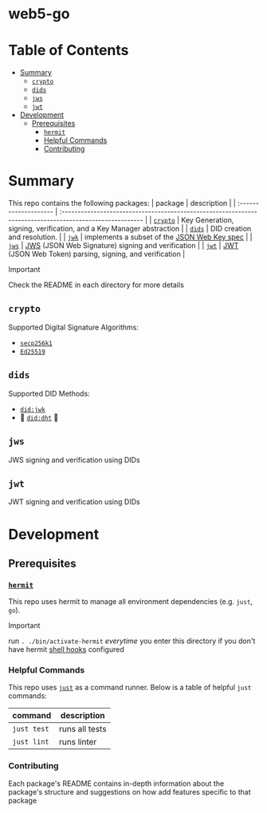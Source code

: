 # web5-go <!-- omit in toc -->

# Table of Contents <!-- omit in toc -->
- [Summary](#summary)
  - [`crypto`](#crypto)
  - [`dids`](#dids)
  - [`jws`](#jws)
  - [`jwt`](#jwt)
- [Development](#development)
  - [Prerequisites](#prerequisites)
    - [`hermit`](#hermit)
    - [Helpful Commands](#helpful-commands)
    - [Contributing](#contributing)


# Summary
This repo contains the following packages:
| package               | description                                                                                              |
| :-------------------- | :------------------------------------------------------------------------------------------------------- |
| [`crypto`](./crypto/) | Key Generation, signing, verification, and a Key Manager abstraction                                     |
| [`dids`](./dids/)     | DID creation and resolution.                                                                             |
| [`jwk`](./jwk/)       | implements a subset of the [JSON Web Key spec](https://tools.ietf.org/html/rfc7517)                      |
| [`jws`](./jws/)       | [JWS](https://datatracker.ietf.org/doc/html/rfc7515) (JSON Web Signature) signing and verification       |
| [`jwt`](./jwt/)       | [JWT](https://datatracker.ietf.org/doc/html/rfc7519) (JSON Web Token) parsing, signing, and verification |


> [!IMPORTANT]
> Check the README in each directory for more details


## `crypto`
Supported Digital Signature Algorithms:
* [`secp256k1`](https://en.bitcoin.it/wiki/Secp256k1)
* [`Ed25519`](https://datatracker.ietf.org/doc/html/rfc8032#section-5.1)

## `dids`
Supported DID Methods:
* [`did:jwk`](https://github.com/quartzjer/did-jwk/blob/main/spec.md)
* 🚧 [`did:dht`](https://github.com/TBD54566975/did-dht-method) 🚧

## `jws`
JWS signing and verification using DIDs

## `jwt` 
JWT signing and verification using DIDs

# Development

## Prerequisites

### [`hermit`](https://cashapp.github.io/hermit/)
This repo uses hermit to manage all environment dependencies (e.g. `just`, `go`). 

> [!IMPORTANT]
> run `. ./bin/activate-hermit` _everytime_ you enter this directory if you don't have hermit [shell hooks](https://cashapp.github.io/hermit/usage/shell/#shell-hooks) configured

### Helpful Commands

This repo uses [`just`](https://github.com/casey/just) as a command runner. Below is a table of helpful `just` commands:

| command     | description    |
| ----------- | -------------- |
| `just test` | runs all tests |
| `just lint` | runs linter    |


### Contributing
Each package's README contains in-depth information about the package's structure and suggestions on how add features specific to that package